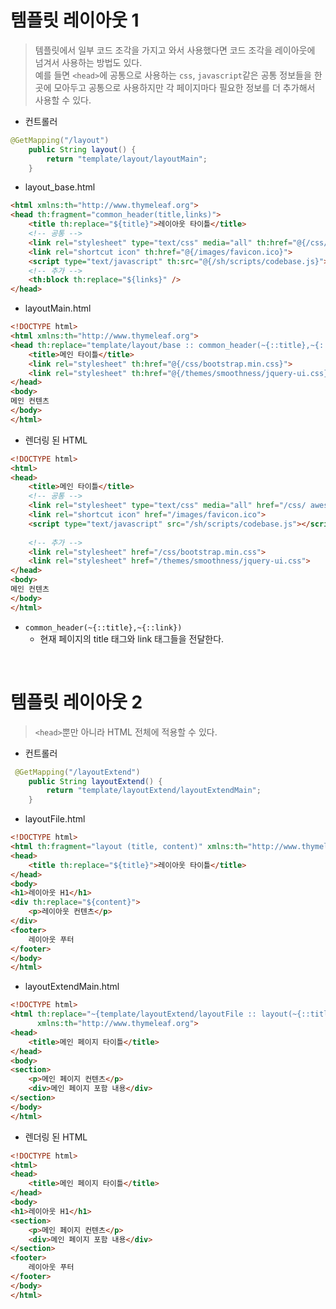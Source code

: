 # 템플릿 레이아웃 1
> 템플릿에서 일부 코드 조각을 가지고 와서 사용했다면 코드 조각을 레이아웃에 넘겨서 사용하는 방법도 있다.<br>
> 예를 들면 ``<head>``에 공통으로 사용하는 ``css``, ``javascript``같은 공통 정보들을 한 곳에 모아두고 공통으로 사용하지만 각 페이지마다
> 필요한 정보를 더 추가해서 사용할 수 있다.

- 컨트롤러
```java
@GetMapping("/layout")
    public String layout() {
        return "template/layout/layoutMain";
    }
```

- layout_base.html
```html
<html xmlns:th="http://www.thymeleaf.org">
<head th:fragment="common_header(title,links)">
    <title th:replace="${title}">레이아웃 타이틀</title>
    <!-- 공통 -->
    <link rel="stylesheet" type="text/css" media="all" th:href="@{/css/ awesomeapp.css}">
    <link rel="shortcut icon" th:href="@{/images/favicon.ico}">
    <script type="text/javascript" th:src="@{/sh/scripts/codebase.js}"></script>
    <!-- 추가 -->
    <th:block th:replace="${links}" />
</head>
```

- layoutMain.html
```html
<!DOCTYPE html>
<html xmlns:th="http://www.thymeleaf.org">
<head th:replace="template/layout/base :: common_header(~{::title},~{::link})">
    <title>메인 타이틀</title>
    <link rel="stylesheet" th:href="@{/css/bootstrap.min.css}">
    <link rel="stylesheet" th:href="@{/themes/smoothness/jquery-ui.css}">
</head>
<body>
메인 컨텐츠
</body>
</html>
```

- 렌더링 된 HTML
```html
<!DOCTYPE html>
<html>
<head>
    <title>메인 타이틀</title>
    <!-- 공통 -->
    <link rel="stylesheet" type="text/css" media="all" href="/css/ awesomeapp.css">
    <link rel="shortcut icon" href="/images/favicon.ico">
    <script type="text/javascript" src="/sh/scripts/codebase.js"></script>
    
    <!-- 추가 -->
    <link rel="stylesheet" href="/css/bootstrap.min.css">
    <link rel="stylesheet" href="/themes/smoothness/jquery-ui.css">
</head>
<body>
메인 컨텐츠
</body>
</html>
```

- ``common_header(~{::title},~{::link})``
  - 현재 페이지의 title 태그와 link 태그들을 전달한다.

<br>

# 템플릿 레이아웃 2
> ``<head>``뿐만 아니라 HTML 전체에 적용할 수 있다.

- 컨트롤러
```java
 @GetMapping("/layoutExtend")
    public String layoutExtend() {
        return "template/layoutExtend/layoutExtendMain";
    }
```

- layoutFile.html
```html
<!DOCTYPE html>
<html th:fragment="layout (title, content)" xmlns:th="http://www.thymeleaf.org">
<head>
    <title th:replace="${title}">레이아웃 타이틀</title>
</head>
<body>
<h1>레이아웃 H1</h1>
<div th:replace="${content}">
    <p>레이아웃 컨텐츠</p>
</div>
<footer>
    레이아웃 푸터
</footer>
</body>
</html>
```

- layoutExtendMain.html
```html
<!DOCTYPE html>
<html th:replace="~{template/layoutExtend/layoutFile :: layout(~{::title}, ~{::section})}"
      xmlns:th="http://www.thymeleaf.org">
<head>
    <title>메인 페이지 타이틀</title>
</head>
<body>
<section>
    <p>메인 페이지 컨텐츠</p>
    <div>메인 페이지 포함 내용</div>
</section>
</body>
</html>
```

- 렌더링 된 HTML
```html
<!DOCTYPE html>
<html>
<head>
    <title>메인 페이지 타이틀</title>
</head>
<body>
<h1>레이아웃 H1</h1>
<section>
    <p>메인 페이지 컨텐츠</p>
    <div>메인 페이지 포함 내용</div>
</section>
<footer>
    레이아웃 푸터
</footer>
</body>
</html>
```